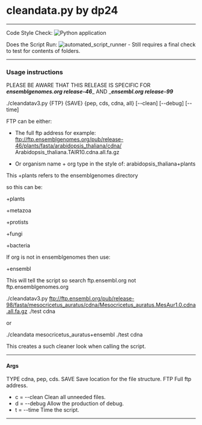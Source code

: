 # cleandata.py by dp24
---
Code Style Check: ![Python application](https://github.com/DLBPointon/gEVAL_cleaner/workflows/Python%20application/badge.svg?branch=master)

Does the Script Run: ![automated_script_runner](https://github.com/DLBPointon/gEVAL_cleaner/workflows/automated_script_runner/badge.svg?branch=master) - Still requires a final check to test for contents of folders.

---
### Usage instructions

PLEASE BE AWARE THAT THIS RELEASE IS SPECIFIC FOR __***ensemblgenomes.org release-46***___ AND ___***ensembl.org release-99***__

./cleandatav3.py {FTP} {SAVE} {pep, cds, cdna, all}
                 [--clean] [--debug] [--time]

FTP can be either:
- The full ftp address for example:
        ftp://ftp.ensemblgenomes.org/pub/release-46/plants/fasta/arabidopsis_thaliana/cdna/
        Arabidopsis_thaliana.TAIR10.cdna.all.fa.gz

- Or organism name + org type in the style of:
        arabidopsis_thaliana+plants
        
This +plants refers to the ensemblgenomes directory

so this can be:

+plants

+metazoa

+protists

+fungi

+bacteria

If org is not in ensemblgenomes then use:

+ensembl

This will tell the script so search ftp.ensembl.org not ftp.ensemblgenomes.org

./cleandatav3.py ftp://ftp.ensembl.org/pub/release-98/fasta/mesocricetus_auratus/cdna/Mesocricetus_auratus.MesAur1.0.cdna.all.fa.gz ./test cdna

or

./cleandata mesocricetus_auratus+ensembl ./test cdna

This creates a such cleaner look when calling the script.

-------------
#### Args

TYPE 	cdna, pep, cds.
SAVE 	Save location for the file structure.
FTP 	Full ftp address.
- c = --clean 	Clean all unneeded files.
- d = --debug   Allow the production of debug.
- t = --time    Time the script.
--------------

